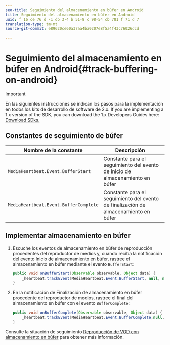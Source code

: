 ```yaml
---
seo-title: Seguimiento del almacenamiento en búfer en Android
title: Seguimiento del almacenamiento en búfer en Android
uuid: f 16 ce 76 d -1 db 3-4 b 51-8 c 98-54 cb 781 f 71 d 7
translation-type: tm+mt
source-git-commit: e89620ce60a37aa4ba0207e8f5a4f43c76026dcd

---
```



# Seguimiento del almacenamiento en búfer en Android{#track-buffering-on-android}

>[!IMPORTANT]
>En las siguientes instrucciones se indican los pasos para la implementación en todos los kits de desarrollo de software de 2.x. If you are implementing a 1.x version of the SDK, you can download the 1.x Developers Guides here: [Download SDks.](/help/sdk-implement/download-sdks.md)

## Constantes de seguimiento de búfer

| Nombre de la constante | Descripción     |
|---|---|
| `MediaHeartbeat.Event.BufferStart` | Constante para el seguimiento del evento de inicio de almacenamiento en búfer |
| `MediaHeartbeat.Event.BufferComplete` | Constante para el seguimiento del evento de finalización de almacenamiento en búfer |

## Implementar almacenamiento en búfer

1. Escuche los eventos de almacenamiento en búfer de reproducción procedentes del reproductor de medios y, cuando reciba la notificación del evento Inicio de almacenamiento en búfer, rastree el almacenamiento en búfer mediante el evento `BufferStart`:

   ```java
   public void onBufferStart(Observable observable, Object data) {  
       _heartbeat.trackEvent(MediaHeartbeat.Event.BufferStart, null, null); 
   }
   ```

1. En la notificación de Finalización de almacenamiento en búfer procedente del reproductor de medios, rastree el final del almacenamiento en búfer con el evento `BufferComplete`:

   ```java
   public void onBufferComplete(Observable observable, Object data) {  
       _heartbeat.trackEvent(MediaHeartbeat.Event.BufferComplete,null, null); 
   }
   ```

Consulte la situación de seguimiento [Reproducción de VOD con almacenamiento en búfer](/help/sdk-implement/tracking-scenarios/vod-buffering.md) para obtener más información.
